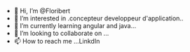 - 👋 Hi, I’m @Floribert
- 👀 I’m interested in .concepteur developpeur d'application..
- 🌱 I’m currently learning angular and java...
- 💞️ I’m looking to collaborate on ...
- 📫 How to reach me ...LinkdIn

<!---
NTIRANYUHURA/NTIRANYUHURA is a ✨ special ✨ repository because its `README.md` (this file) appears on your GitHub profile.
You can click the Preview link to take a look at your changes.
--->
